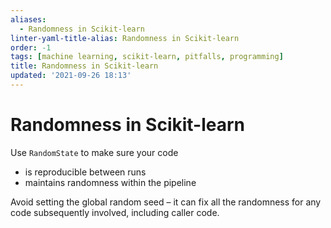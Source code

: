 ```yaml
---
aliases:
  - Randomness in Scikit-learn
linter-yaml-title-alias: Randomness in Scikit-learn
order: -1
tags: [machine learning, scikit-learn, pitfalls, programming]
title: Randomness in Scikit-learn
updated: '2021-09-26 18:13'
---
```


# Randomness in Scikit-learn

Use `RandomState` to make sure your code
- is reproducible between runs
- maintains randomness within the pipeline

Avoid setting the global random seed – it can fix all the randomness for any code subsequently involved, including caller code.
